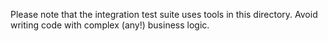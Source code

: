 Please note that the integration test suite uses tools in this directory.
Avoid writing code with complex (any!) business logic.
